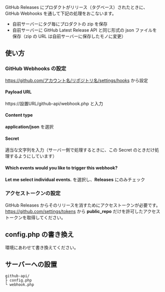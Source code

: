 GitHub Releases にプロダクトがリリース（タグベース）されたときに、GitHub Webhooks を通して下記の処理をおこないます。

- 自前サーバーにタグ毎にプロダクトの zip を保存
- 自前サーバーに GitHub Latest Release API と同じ形式の json ファイルを保存（zip の URL は自前サーバーに保存したモノに変更）

## 使い方
### GitHub Webhooks の設定
https://github.com/アカウント名/リポジトリ名/settings/hooks から設定

#### Payload URL
https://設置URL/github-api/webhook.php と入力

#### Content type
**application/json** を選択

#### Secret
適当な文字列を入力（サーバー側で処理するときに、この Secret のときだけ処理するようにしています）

#### Which events would you like to trigger this webhook?
**Let me select individual events.** を選択し、**Releases** にのみチェック

### アクセストークンの設定
GitHub Releases からそのリリースを消すためにアクセストークンが必要です。
https://github.com/settings/tokens から **public_repo** だけを許可したアクセストークンを取得してください。

## config.php の書き換え
環境にあわせて書き換えてください。

## サーバーへの設置
```
github-api/
├ config.php
└ webhook.php
```
